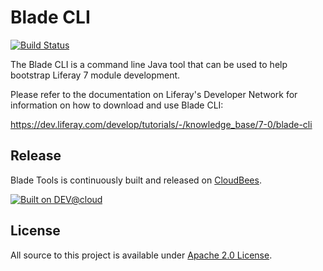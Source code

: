 # Blade CLI

[![Build Status](https://liferay-test-01.ci.cloudbees.com/job/liferay-blade-cli/badge/icon)](https://liferay-test-01.ci.cloudbees.com/job/liferay-blade-cli/)

The Blade CLI is a command line Java tool that can be used to help bootstrap
Liferay 7 module development.

Please refer to the documentation on Liferay's Developer Network for information
on how to download and use Blade CLI:

https://dev.liferay.com/develop/tutorials/-/knowledge_base/7-0/blade-cli

## Release

Blade Tools is continuously built and released on
[CloudBees](https://liferay-test-01.ci.cloudbees.com/job/liferay-blade-cli/).

[![Built on DEV@cloud](http://www.cloudbees.com/sites/default/files/Button-Built-on-CB-1.png)](http://www.cloudbees.com/foss/foss-dev.cb)

## License

All source to this project is available under
[Apache 2.0 License](/LICENSE.txt).